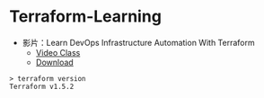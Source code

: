 # Terraform-Learning

- 影片：Learn DevOps Infrastructure Automation With Terraform
    - [Video Class](https://www.udemy.com/course/learn-devops-infrastructure-automation-with-terraform/)
    - [Download](https://developer.hashicorp.com/terraform/downloads)

```
> terraform version
Terraform v1.5.2
```